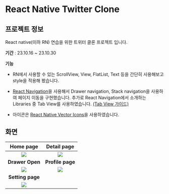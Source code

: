 # React Native Twitter Clone

## 프로젝트 정보

React native(이하 RN) 연습을 위한 트위터 클론 프로젝트 입니다.

**기간** : 23.10.16 ~ 23.10.30

**기능**

- RN에서 사용할 수 있는 ScrollView, View, FlatList, Text 등을 간단히 사용해보고 style을 적용해 봤습니다.

- [React Navigation](https://reactnavigation.org/)을 사용해서 Drawer navigation, Stack navigation을 사용하여 페이지 이동을 구현했습니다. 
추가로 React Navigation에서 소개하는 Libraries 중 Tab View를 사용하였습니다. [(Tab View 가이드)](https://reactnavigation.org/docs/tab-view/)

- 아이콘은 [React Native Vector Icons](https://www.npmjs.com/package/react-native-vector-icons)을 사용하였습니다.

## 화면

|                                                                             **Home page**                                                                              |                                                                             **Detail page**                                                                             |
|:----------------------------------------------------------------------------------------------------------------------------------------------------------------------:|:-----------------------------------------------------------------------------------------------------------------------------------------------------------------------:|
| ![](https://lh3.googleusercontent.com/u/0/drive-viewer/AK7aPaBnEU_4TjE3qivcHCZ7D3PaIc89O6DvEK-hQnHaOw47fcqMIx0RHAEBs79_2hrKI-JZuRoTGAIUY5nbYG67o_TPN2CWwA=w1733-h1035) | ![](https://lh3.googleusercontent.com/u/0/drive-viewer/AK7aPaAg7EvkndHlzc6hGu8EZzEoYdfrraXPmKxFeQNwBvd1l2Kt45nYgXUApA3h1bnJVPcxZsM2VBJpdjtRpBaz0aBsPEytyg=w1733-h1035)  |
|                                                                            **Drawer Open**                                                                             |                                                                            **Profile page**                                                                             |
| ![](https://lh3.googleusercontent.com/u/0/drive-viewer/AK7aPaCTKoqGn1Q-jarlBZ-mTba2TcVM1dgX8eeIgGmVK0DrO7DfTMFRIiCw614Dhw6xDTNpC7Eif4UA3C5S1DnOlyfe-VwG3A=w1733-h1035) | ![](https://lh3.googleusercontent.com/u/0/drive-viewer/AK7aPaDPx__TDd57LStIKYBQwVtzUDxKBFyR7l4FH63q4enufs9H5uxqitTfrB0pY5_cDN5HHXeP4gKzixpkQZgOkCZFx0ji6Q=w1354-h1035)  |
|                                                                            **Setting page**                                                                            |
| ![](https://lh3.googleusercontent.com/u/0/drive-viewer/AK7aPaD0LK7UvX37Q_lnTzSTp2KPU8bhNRx6HSa8PYzOarOenkx9OqAtGkk6zk7LVFGfv8Qyf6wZv-YQqvrVMfMfqNYikDTScw=w1733-h1035) |
